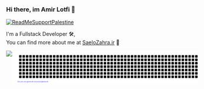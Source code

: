### Hi there, im Amir Lotfi 👋

[![ReadMeSupportPalestine](https://github.com/Safouene1/support-palestine-banner/blob/master/banner-support.svg)](https://github.com/Safouene1/support-palestine-banner)

<!--
**saelozahra/saelozahra** is a ✨ _special_ ✨ repository because its `README.md` (this file) appears on your GitHub profile.

Here are some ideas to get you started:

- 🔭 I’m currently working on ...
- 🌱 I’m currently learning ...
- 👯 I’m looking to collaborate on ...
- 🤔 I’m looking for help with ...
- 💬 Ask me about ...
- 📫 How to reach me: ...
- 😄 Pronouns: ...
- ⚡ Fun fact: ...
-->

  I'm a Fullstack Developer 🛠,  
  You can find more about me at [SaeloZahra.ir](https://saelozahra.ir/) 🎡  
  
<div style="display:flex;">
 <img align="center" src="https://github-widgetbox.vercel.app/api/profile?username=saelozahra&data=followers,repositories,stars,commits&theme=carbon" />
 <img align="center" src="https://raw.githubusercontent.com/saelozahra/saelozahra/main/gitartwork.svg" />
<!--START_SECTION:SHOW_COMMIT-->
<!--END_SECTION:SHOW_COMMIT-->
</div>
